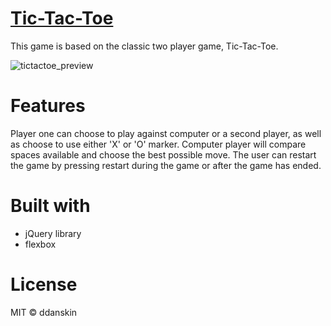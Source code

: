 # [Tic-Tac-Toe](https://ddanskin.github.io/tic-tac-toe/)
This game is based on the classic two player game, Tic-Tac-Toe.

![tictactoe_preview](https://user-images.githubusercontent.com/6474602/40698173-ca32bcbc-639b-11e8-8220-5b4a41f40c83.jpg)

# Features
Player one can choose to play against computer or a second player, as well as choose to use either 'X' or 'O' marker.
Computer player will compare spaces available and choose the best possible move.
The user can restart the game by pressing restart during the game or after the game has ended.

# Built with
* jQuery library
* flexbox

# License
MIT &copy; ddanskin
